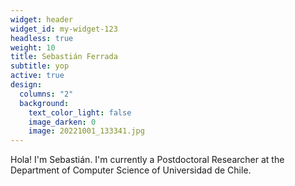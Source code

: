 ```yaml
---
widget: header
widget_id: my-widget-123
headless: true
weight: 10
title: Sebastián Ferrada
subtitle: yop
active: true
design:
  columns: "2"
  background:
    text_color_light: false
    image_darken: 0
    image: 20221001_133341.jpg
---
```

Hola! I'm Sebastián. I'm currently a Postdoctoral Researcher at the Department of Computer Science of Universidad de Chile.